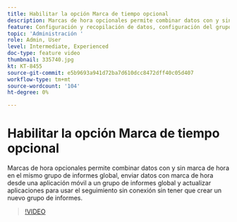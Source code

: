 ```yaml
---
title: Habilitar la opción Marca de tiempo opcional
description: Marcas de hora opcionales permite combinar datos con y sin marca de hora en el mismo grupo de informes global, enviar datos con marca de hora desde una aplicación móvil a un grupo de informes global y actualizar aplicaciones para usar el seguimiento sin conexión sin tener que crear un nuevo grupo de informes.
feature: Configuración y recopilación de datos, configuración del grupo de informes
topic: 'Administración '
role: Admin, User
level: Intermediate, Experienced
doc-type: feature video
thumbnail: 335740.jpg
kt: KT-8455
source-git-commit: e5b9693a941d72ba7d610dcc8472dff40c05d407
workflow-type: tm+mt
source-wordcount: '104'
ht-degree: 0%

---
```



# Habilitar la opción Marca de tiempo opcional

Marcas de hora opcionales permite combinar datos con y sin marca de hora en el mismo grupo de informes global, enviar datos con marca de hora desde una aplicación móvil a un grupo de informes global y actualizar aplicaciones para usar el seguimiento sin conexión sin tener que crear un nuevo grupo de informes.


>[!VIDEO](https://video.tv.adobe.com/v/335740/?quality=12&learn=on)
